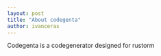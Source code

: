 ```yaml
---
layout: post
title: "About codegenta"
author: ivanceras
---
```



Codegenta is a codegenerator designed for rustorm
